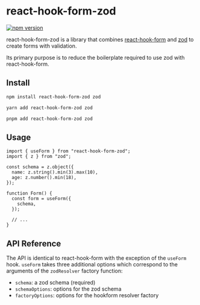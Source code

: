 # react-hook-form-zod

[![npm version](https://img.shields.io/npm/v/react-hook-form-zod.svg?style=flat)](https://www.npmjs.com/package/react-hook-form-zod)

react-hook-form-zod is a library that combines [react-hook-form](https://react-hook-form.com/)
and [zod](https://zod.dev/) to create forms with validation.

Its primary purpose is to reduce the boilerplate required to use zod with react-hook-form.

## Install

```bash
npm install react-hook-form-zod zod
```

```bash
yarn add react-hook-form-zod zod
```

```bash
pnpm add react-hook-form-zod zod
```

## Usage

```tsx
import { useForm } from "react-hook-form-zod";
import { z } from "zod";

const schema = z.object({
  name: z.string().min(3).max(10),
  age: z.number().min(18),
});

function Form() {
  const form = useForm({
    schema,
  });

  // ...
}
```

## API Reference

The API is identical to react-hook-form with the exception of the `useForm` hook.
`useForm` takes three additional options which correspond to the arguments of the `zodResolver` factory function:

- `schema`: a zod schema (required)
- `schemaOptions`: options for the zod schema
- `factoryOptions`: options for the hookform resolver factory
